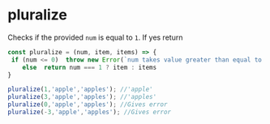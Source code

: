 # pluralize

Checks if the provided `num` is equal to `1`. If yes return 

``` js
const pluralize = (num, item, items) => {
 if (num <= 0)  throw new Error(`num takes value greater than equal to 1. Value povided was ${num} `)
	else  return num === 1 ? item : items
}
```

```js
pluralize(1,'apple','apples'); //'apple'
pluralize(3,'apple','apples'); //'apples'
pluralize(0,'apple','apples'); //Gives error
pluralize(-3,'apple','apples'); //Gives error
```

